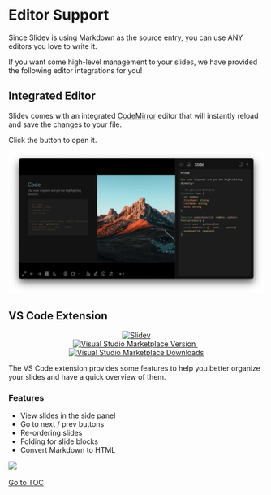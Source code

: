 # Editor Support

Since Slidev is using Markdown as the source entry, you can use ANY editors you love to write it.

If you want some high-level management to your slides, we have provided the following editor integrations for you!

## Integrated Editor

Slidev comes with an integrated [CodeMirror](https://codemirror.net/) editor that will instantly reload and save the changes to your file. 

Click the <carbon-edit class="inline-icon-btn"/> button to open it.

![](../public/integrated-editor.png)

## VS Code Extension

<p align="center">
    <a href="https://github.com/slidevjs/slidev" target="_blank">
        <img src="https://cdn.jsdelivr.net/gh/slidevjs/slidev/assets/logo-for-vscode.png" alt="Slidev" width="300"/>
    </a>
    <br>
    <a href="https://marketplace.visualstudio.com/items?itemName=antfu.slidev" target="__blank">
        <img src="https://img.shields.io/visual-studio-marketplace/v/antfu.slidev.svg?color=4EC5D4&amp;label=VS%20Code%20Marketplace&logo=visual-studio-code" alt="Visual Studio Marketplace Version" />
    </a>
    &nbsp;
    <a href="https://marketplace.visualstudio.com/items?itemName=antfu.slidev" target="__blank">
        <img src="https://img.shields.io/visual-studio-marketplace/d/antfu.slidev.svg?color=2B90B6" alt="Visual Studio Marketplace Downloads" />
    </a>
</p>

The VS Code extension provides some features to help you better organize your slides and have a quick overview of them.

### Features

- View slides in the side panel
- Go to next / prev buttons
- Re-ordering slides
- Folding for slide blocks
- Convert Markdown to HTML

![](https://user-images.githubusercontent.com/11247099/116809994-cc2caa00-ab73-11eb-879f-60585747c3c9.png)

<Tweet id="1395333405345148930" />
<span style='float: footnote;'><a href="../index.html#toc">Go to TOC</a></span>
